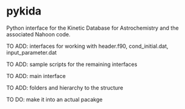 # pykida

Python interface for the Kinetic Database for Astrochemistry and the associated Nahoon code.

TO ADD: interfaces for working with header.f90, cond_initial.dat, input_parameter.dat

TO ADD: sample scripts for the remaining interfaces

TO ADD: main interface

TO ADD: folders and hierarchy to the structure

TO DO: make it into an actual pacakge